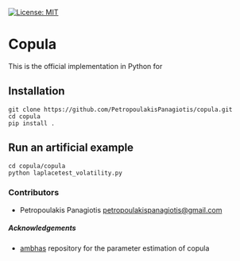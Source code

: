 [![License: MIT](https://img.shields.io/badge/License-MIT-yellow.svg)](https://opensource.org/licenses/MIT)
# Copula
This is the official implementation in Python for

## Installation
```
git clone https://github.com/PetropoulakisPanagiotis/copula.git
cd copula
pip install .
```

## Run an artificial example 
```
cd copula/copula
python laplacetest_volatility.py
```

### Contributors 
* Petropoulakis Panagiotis petropoulakispanagiotis@gmail.com

##### Acknowledgements
* [ambhas](https://github.com/neel9102/ambhas/blob/master/ambhas/copula.py) repository for the parameter estimation of copula
